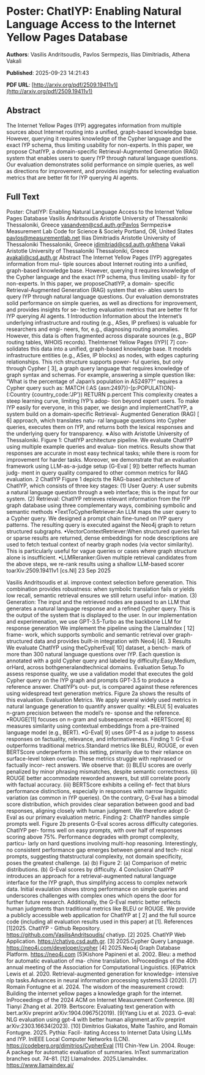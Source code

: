 # Poster: ChatIYP: Enabling Natural Language Access to the Internet Yellow Pages Database

**Authors**: Vasilis Andritsoudis, Pavlos Sermpezis, Ilias Dimitriadis, Athena Vakali

**Published**: 2025-09-23 14:21:43

**PDF URL**: [http://arxiv.org/pdf/2509.19411v1](http://arxiv.org/pdf/2509.19411v1)

## Abstract
The Internet Yellow Pages (IYP) aggregates information from multiple sources
about Internet routing into a unified, graph-based knowledge base. However,
querying it requires knowledge of the Cypher language and the exact IYP schema,
thus limiting usability for non-experts. In this paper, we propose ChatIYP, a
domain-specific Retrieval-Augmented Generation (RAG) system that enables users
to query IYP through natural language questions. Our evaluation demonstrates
solid performance on simple queries, as well as directions for improvement, and
provides insights for selecting evaluation metrics that are better fit for IYP
querying AI agents.

## Full Text


<!-- PDF content starts -->

Poster: ChatIYP: Enabling Natural Language Access to the
Internet Yellow Pages Database
Vasilis Andritsoudis
Aristotle University of Thessaloniki
Thessaloniki, Greece
vasandven@csd.auth.grPavlos Sermpezis∗
Measurement Lab
Code for Science & Society
Portland, OR, United States
pavlos@measurementlab.net
Ilias Dimitriadis
Aristotle University of Thessaloniki
Thessaloniki, Greece
idimitriad@csd.auth.grAthena Vakali
Aristotle University of Thessaloniki
Thessaloniki, Greece
avakali@csd.auth.gr
Abstract
The Internet Yellow Pages (IYP) aggregates information from mul-
tiple sources about Internet routing into a unified, graph-based
knowledge base. However, querying it requires knowledge of the
Cypher language and the exact IYP schema, thus limiting usabil-
ity for non-experts. In this paper, we proposeChatIYP, a domain-
specific Retrieval-Augmented Generation (RAG) system that en-
ables users to query IYP through natural language questions. Our
evaluation demonstrates solid performance on simple queries, as
well as directions for improvement, and provides insights for se-
lecting evaluation metrics that are better fit for IYP querying AI
agents.
1 Introduction
Information about the Internet’s underlying infrastructure and
routing (e.g., ASes, IP prefixes) is valuable for researchers and engi-
neers, for, e.g., diagnosing routing anomalies. However, this data
is often fragmented across disparate sources (e.g., BGP routing
tables, WHOIS records). TheInternet Yellow Pages (IYP)[ 7] con-
solidates this data into a unified, graph-based knowledge base. It
models infrastructure entities (e.g., ASes, IP blocks) as nodes, with
edges capturing relationships. This rich structure supports power-
ful queries, but only through Cypher [ 3], a graph query language
that requires knowledge of graph syntax and schemas. For example,
answering a simple question like:
“What is the percentage of Japan’s population in AS2497?”
requires a Cypher query such as:
MATCH (:AS {asn:2497})-[p:POPULATION]-(:Country
{country_code:’JP’}) RETURN p.percent
This complexity creates a steep learning curve, limiting IYP’s adop-
tion beyond expert users.
To make IYP easily for everyone, in this paper, we design and
implementChatIYP, a system build on a domain-specific Retrieval-
Augmented Generation (RAG) [ 6] approach, which translates natu-
ral language questions into Cypher queries, executes them on IYP,
and returns both the lexical responses and the underlying query
for transparency.
∗Also with Aristotle University of Thessaloniki.
Figure 1: ChatIYP architecture pipeline.
We evaluate ChatIYP using multiple example queries and evalua-
tion metrics. Results show that responses are accurate in most easy
technical tasks; while there is room for improvement for harder
tasks. Moreover, we demonstrate that an evaluation framework
using LLM-as-a-judge setup (G-Eval [ 9]) better reflects human judg-
ment in query quality compared to other common metrics for RAG
evaluation.
2 ChatIYP
Figure 1 depicts the RAG-based architecture of ChatIYP, which
consists of three key stages:
(1) User Query: A user submits a natural language question through
a web interface; this is the input for our system.
(2) Retrieval: ChatIYP retrieves relevant information from the
IYP graph database using three complementary ways, combining
symbolic and semantic methods
•TextToCypherRetriever:An LLM maps the user query to a Cypher
query. We designed a prompt chain fine-tuned on IYP query
patterns. The resulting query is executed against the Neo4j graph
to return structured subgraphs.
•VectorContextRetriever:When structured queries fail or sparse
results are returned, dense embeddings for node descriptions are
used to fetch textual context of nearby graph nodes (via vector
similarity). This is particularly useful for vague queries or cases
where graph structure alone is insufficient.
•LLMReranker:Given multiple retrieval candidates from the above
steps, we re-rank results using a shallow LLM-based scorer toarXiv:2509.19411v1  [cs.NI]  23 Sep 2025

Vasilis Andritsoudis et al.
improve context selection before generation. This combination
provides robustness: when symbolic translation fails or yields
low recall, semantic retrieval ensures we still return useful infor-
mation.
(3) Generation: The input and the retrieved nodes are passed to
an LLM that generates a natural language response and a refined
Cypher query. This is the output of the system that is displayed
to the user. In our implementation and experimenation, we use
GPT-3.5-Turbo as the backbone LLM for response generation
We implement the pipeline using the LlamaIndex [ 12] frame-
work, which supports symbolic and semantic retrieval over graph-
structured data and provides built-in integration with Neo4j [4].
3 Results
We evaluate ChatIYP using theCypherEval[ 10] dataset, a bench-
mark of more than 300 natural language questions over IYP. Each
question is annotated with a gold Cypher query and labeled by
difficulty:Easy,Medium, orHard, across bothgeneralandtechnical
domains.
Evaluation Setup.To assess response quality, we use a validation
model that executes the gold Cypher query on the IYP graph and
prompts GPT-3.5 to produce a reference answer. ChatIYP’s out-
put, is compared against these references using widespread text
generation metrics. Figure 2a shows the results of this evaluation.
Evaluation Metrics. We apply several widely used metrics in
natural language generation to quantify answer quality:
•BLEU[ 5] evaluates n-gram precision between the model’s re-
sponse and the reference.
•ROUGE[11] focuses on n-gram and subsequence recall.
•BERTScore[ 8] measures similarity using contextual embeddings
from a pre-trained language model (e.g., BERT).
•G-Eval[ 9] uses GPT-4 as a judge to assess responses on factuality,
relevance, and informativeness.
Finding 1: G-Eval outperforms traditional metrics.Standard
metrics like BLEU, ROUGE, or even BERTScore underperform in
this setting, primarily due to their reliance on surface-level token
overlap. These metrics struggle with rephrased or factually incor-
rect answers. We observe that: (i) BLEU scores are overly penalized
by minor phrasing mismatches, despite semantic correctness. (ii)
ROUGE better accommodate reworded answers, but still correlate
poorly with factual accuracy. (iii) BERTScore exhibits a ceiling ef-
fect that blurs performance distinctions, especially in responses
with narrow linguistic variation (as common in IYP queries).
On the contrary, G-Eval has a bimodal score distribution, which
provides clear separation between good and bad responses, aligning
closely with human judgment. We therefore adopt G-Eval as our
primary evaluation metric.
Finding 2: ChatIYP handles simple prompts well. Figure 2b
presents G-Eval scores across difficulty categories. ChatIYP per-
forms well on easy prompts, with over half of responses scoring
above 75%. Performance degrades with prompt complexity, particu-
larly on hard questions involving multi-hop reasoning. Interestingly,
no consistent performance gap emerges between general and tech-
nical prompts, suggesting thatstructural complexity, not domain
specificity, poses the greatest challenge.
(a)
 (b)
Figure 2: (a) Comparison of metric distributions. (b) G-Eval
scores by difficulty.
4 Conclusion
ChatIYP introduces an approach for a retrieval-augmented natural
language interface for the IYP graph, thus simplifying access to
complex network data. Initial evaulation shows strong performance
on simple queries and underscores challenges with complex ones
which opens the door for further future research. Additionally, the
G-Eval metric better reflects human judgments than traditional
metrics like BLEU or ROUGE. We provide a publicly accessible web
application for ChatIYP at [ 2] and the full source code (including
all evaluation results used in this paper) at [1].
References
[1]2025. ChatIYP - Github Repository. https://github.com/VasilisAndritsoudis/
chatiyp.
[2] 2025. ChatIYP Web Application. https://chatiyp.csd.auth.gr.
[3] 2025.Cypher Query Language. https://neo4j.com/developer/cypher
[4] 2025.Neo4j Graph Database Platform. https://neo4j.com
[5]Kishore Papineni et al. 2002. Bleu: a method for automatic evaluation of ma-
chine translation. InProceedings of the 40th annual meeting of the Association for
Computational Linguistics.
[6]Patrick Lewis et al. 2020. Retrieval-augmented generation for knowledge-
intensive nlp tasks.Advances in neural information processing systems33 (2020).
[7] Romain Fontugne et al. 2024. The wisdom of the measurement crowd: Building
the internet yellow pages a knowledge graph for the internet. InProceedings of
the 2024 ACM on Internet Measurement Conference.
[8] Tianyi Zhang et al. 2019. Bertscore: Evaluating text generation with bert.arXiv
preprint arXiv:1904.09675(2019).
[9]Yang Liu et al. 2023. G-eval: NLG evaluation using gpt-4 with better human
alignment.arXiv preprint arXiv:2303.16634(2023).
[10] Dimitrios Giakatos, Malte Tashiro, and Romain Fontugne. 2025. Pythia: Facil-
itating Access to Internet Data Using LLMs and IYP. InIEEE Local Computer
Networks (LCN). https://codeberg.org/dimitrios/CypherEval
[11] Chin-Yew Lin. 2004. Rouge: A package for automatic evaluation of summaries.
InText summarization branches out. 74–81.
[12] LlamaIndex. 2025.LlamaIndex. https://www.llamaindex.ai/